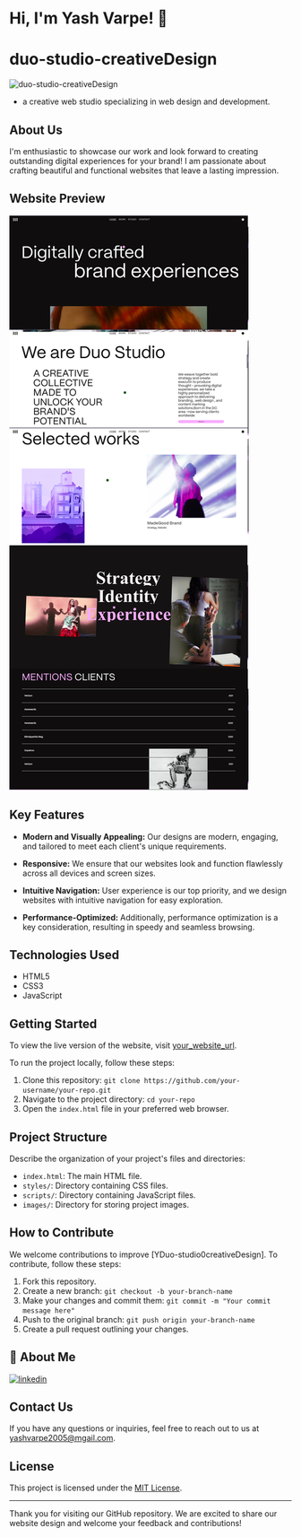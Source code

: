 # Hi, I'm Yash Varpe! 👋

# duo-studio-creativeDesign

![ duo-studio-creativeDesign](link_to_your_banner_image)

- a creative web studio specializing in web design and development. 

## About Us

I'm enthusiastic to showcase our work and look forward to creating outstanding digital experiences for your brand! I am passionate about crafting beautiful and functional websites that leave a lasting impression. 

## Website Preview

![Website Preview](https://github.com/YashVarpe05/duo-studio-creativeDesign/blob/main/Frame%203.png)

## Key Features

- **Modern and Visually Appealing:** Our designs are modern, engaging, and tailored to meet each client's unique requirements.

- **Responsive:** We ensure that our websites look and function flawlessly across all devices and screen sizes.

- **Intuitive Navigation:** User experience is our top priority, and we design websites with intuitive navigation for easy exploration.

- **Performance-Optimized:** Additionally, performance optimization is a key consideration, resulting in speedy and seamless browsing.


## Technologies Used

- HTML5
- CSS3
- JavaScript

## Getting Started

To view the live version of the website, visit [your_website_url](link_to_your_website). 

To run the project locally, follow these steps:

1. Clone this repository: `git clone https://github.com/your-username/your-repo.git`
2. Navigate to the project directory: `cd your-repo`
3. Open the `index.html` file in your preferred web browser.

## Project Structure

Describe the organization of your project's files and directories:

- `index.html`: The main HTML file.
- `styles/`: Directory containing CSS files.
- `scripts/`: Directory containing JavaScript files.
- `images/`: Directory for storing project images.

## How to Contribute

We welcome contributions to improve [YDuo-studio0creativeDesign]. To contribute, follow these steps:

1. Fork this repository.
2. Create a new branch: `git checkout -b your-branch-name`
3. Make your changes and commit them: `git commit -m "Your commit message here"`
4. Push to the original branch: `git push origin your-branch-name`
5. Create a pull request outlining your changes.

## 🚀 About Me

[![linkedin](https://img.shields.io/badge/linkedin-0A66C2?style=for-the-badge&logo=linkedin&logoColor=white)](https://www.linkedin.com/in/yash-varpe-960703234/)

## Contact Us

If you have any questions or inquiries, feel free to reach out to us at [yashvarpe2005@mgail.com](mailto:yashvarpe2005@gmail.com).

## License

This project is licensed under the [MIT License](LICENSE).

---

Thank you for visiting our GitHub repository. We are excited to share our website design and welcome your feedback and contributions!
